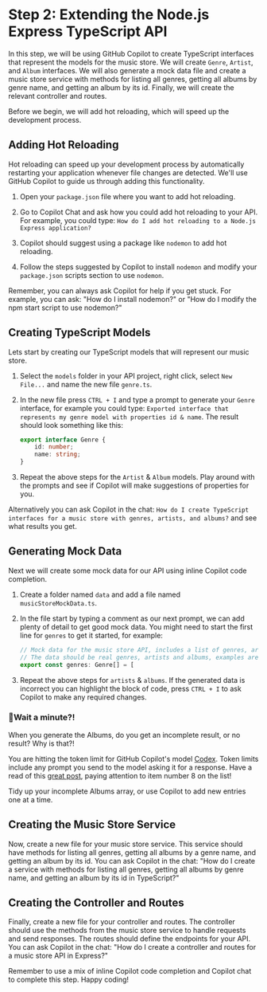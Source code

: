 # Step 2: Extending the Node.js Express TypeScript API

In this step, we will be using GitHub Copilot to create TypeScript interfaces that represent the models for the music store. We will create `Genre`, `Artist`, and `Album` interfaces. We will also generate a mock data file and create a music store service with methods for listing all genres, getting all albums by genre name, and getting an album by its id. Finally, we will create the relevant controller and routes.

Before we begin, we will add hot reloading, which will speed up the development process.

## Adding Hot Reloading

Hot reloading can speed up your development process by automatically restarting your application whenever file changes are detected. We'll use GitHub Copilot to guide us through adding this functionality.

1. Open your `package.json` file where you want to add hot reloading.

2. Go to Copilot Chat and ask how you could add hot reloading to your API. For example, you could type: `How do I add hot reloading to a Node.js Express application?`

3. Copilot should suggest using a package like `nodemon` to add hot reloading.

4. Follow the steps suggested by Copilot to install `nodemon` and modify your `package.json` scripts section to use `nodemon`.

Remember, you can always ask Copilot for help if you get stuck. For example, you can ask: "How do I install nodemon?" or "How do I modify the npm start script to use nodemon?"

## Creating TypeScript Models

Lets start by creating our TypeScript models that will represent our music store.

1. Select the `models` folder in your API project, right click, select `New File...` and name the new file `genre.ts`.

2. In the new file press `CTRL + I` and type a prompt to generate your `Genre` interface, for example you could type: `Exported interface that represents my genre model with properties id & name`. The result should look something like this:
    ```TypeScript
    export interface Genre {
        id: number;
        name: string;
    }
    ```

3. Repeat the above steps for the `Artist` & `Album` models. Play around with the prompts and see if Copilot will make suggestions of properties for you.

Alternatively you can ask Copilot in the chat: `How do I create TypeScript interfaces for a music store with genres, artists, and albums?` and see what results you get.

## Generating Mock Data

Next we will create some mock data for our API using inline Copilot code completion.

1. Create a folder named `data` and add a file named `musicStoreMockData.ts`.

2. In the file start by typing a comment as our next prompt, we can add plenty of detail to get good mock data. You might need to start the first line for `genres` to get it started, for example:
    ```TypeScript
    // Mock data for the music store API, includes a list of genres, artists and albums
    // The data should be real genres, artists and albums, examples are artists like Pink Floyd, The Beatles and Led Zeppelin
    export const genres: Genre[] = [
    ```
3. Repeat the above steps for `artists` & `albums`. If the generated data is incorrect you can highlight the block of code, press `CTRL + I` to ask Copilot to make any required changes.

### 🚩Wait a minute?!

When you generate the Albums, do you get an incomplete result, or no result? Why is that?!

You are hitting the token limit for GitHub Copilot's model [Codex](https://openai.com/blog/openai-codex). Token limits include any prompt you send to the model asking it for a response. Have a read of this [great post](https://techcommunity.microsoft.com/t5/azure-ai-services-blog/15-tips-to-become-a-better-prompt-engineer-for-generative-ai/ba-p/3882935), paying attention to item number 8 on the list!

Tidy up your incomplete Albums array, or use Copilot to add new entries one at a time.

## Creating the Music Store Service

Now, create a new file for your music store service. This service should have methods for listing all genres, getting all albums by a genre name, and getting an album by its id. You can ask Copilot in the chat: "How do I create a service with methods for listing all genres, getting all albums by genre name, and getting an album by its id in TypeScript?"

## Creating the Controller and Routes

Finally, create a new file for your controller and routes. The controller should use the methods from the music store service to handle requests and send responses. The routes should define the endpoints for your API. You can ask Copilot in the chat: "How do I create a controller and routes for a music store API in Express?"

Remember to use a mix of inline Copilot code completion and Copilot chat to complete this step. Happy coding!